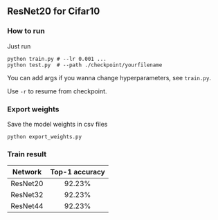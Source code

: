 ## ResNet20 for Cifar10
### How to run
Just run
```shell
python train.py # --lr 0.001 ...
python test.py  # --path ./checkpoint/yourfilename
```
You can add args if you wanna change hyperparameters, see `train.py`.

Use `-r` to resume from checkpoint.

### Export weights
Save the model weights in csv files
```shell
python export_weights.py
```

### Train result

|Network | Top-1 accuracy |
|:------:|:------:|
|ResNet20| 92.23% |
|ResNet32| 92.23% |
|ResNet44| 92.23% |